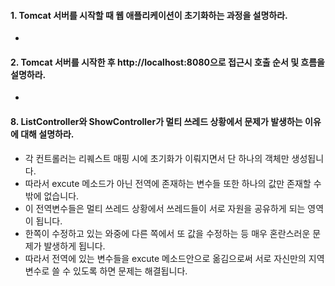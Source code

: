 #### 1. Tomcat 서버를 시작할 때 웹 애플리케이션이 초기화하는 과정을 설명하라.
* 

#### 2. Tomcat 서버를 시작한 후 http://localhost:8080으로 접근시 호출 순서 및 흐름을 설명하라.
* 

#### 8. ListController와 ShowController가 멀티 쓰레드 상황에서 문제가 발생하는 이유에 대해 설명하라.
* 각 컨트롤러는 리퀘스트 매핑 시에 초기화가 이뤄지면서 단 하나의 객체만 생성됩니다.
* 따라서 excute 메소드가 아닌 전역에 존재하는 변수들 또한 하나의 값만 존재할 수 밖에 없습니다.
* 이 전역변수들은 멀티 쓰레드 상황에서 쓰레드들이 서로 자원을 공유하게 되는 영역이 됩니다.
* 한쪽이 수정하고 있는 와중에 다른 쪽에서 또 값을 수정하는 등 매우 혼란스러운 문제가 발생하게 됩니다.
* 따라서 전역에 있는 변수들을 excute 메소드안으로 옮김으로써 서로 자신만의 지역변수로 쓸 수 있도록 하면 문제는 해결됩니다. 

